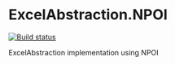 ExcelAbstraction.NPOI
=====================

[![Build status](https://ci.appveyor.com/api/projects/status/hsmy1tyr0ajrqdai/branch/master?svg=true)](https://ci.appveyor.com/project/kellyselden/excelabstraction-npoi/branch/master)

ExcelAbstraction implementation using NPOI
